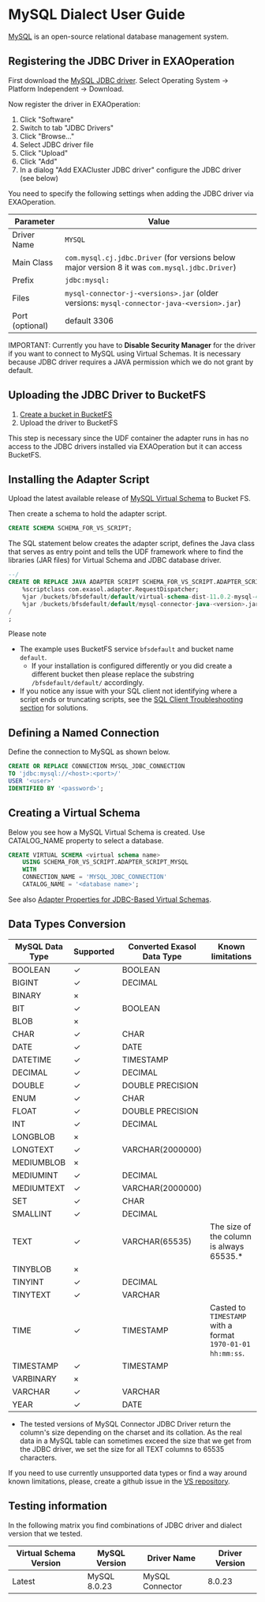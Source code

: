 # MySQL Dialect User Guide

[MySQL](https://www.mysql.com/) is an open-source relational database management system.

## Registering the JDBC Driver in EXAOperation

First download the [MySQL JDBC driver](https://dev.mysql.com/downloads/connector/j/).
Select Operating System -> Platform Independent -> Download.

Now register the driver in EXAOperation:

1. Click "Software"
1. Switch to tab "JDBC Drivers"
1. Click "Browse..."
1. Select JDBC driver file
1. Click "Upload"
1. Click "Add"
1. In a dialog "Add EXACluster JDBC driver" configure the JDBC driver (see below)

You need to specify the following settings when adding the JDBC driver via EXAOperation.

| Parameter        | Value                                                                                     |
|------------------|-------------------------------------------------------------------------------------------|
| Driver Name      | `MYSQL`                                                                                   |
| Main Class       | `com.mysql.cj.jdbc.Driver` (for versions below major version 8 it was `com.mysql.jdbc.Driver`)                       |
| Prefix           | `jdbc:mysql:`                                                                             |
| Files            | `mysql-connector-j-<versions>.jar` (older versions: `mysql-connector-java-<version>.jar`) |
| Port (optional)  | default 3306                                                                              |

IMPORTANT: Currently you have to **Disable Security Manager** for the driver if you want to connect to MySQL using Virtual Schemas.
It is necessary because JDBC driver requires a JAVA permission which we do not grant by default.

## Uploading the JDBC Driver to BucketFS

1. [Create a bucket in BucketFS](https://docs.exasol.com/administration/on-premise/bucketfs/create_new_bucket_in_bucketfs_service.htm)
1. Upload the driver to BucketFS

This step is necessary since the UDF container the adapter runs in has no access to the JDBC drivers installed via EXAOperation but it can access BucketFS.

## Installing the Adapter Script

Upload the latest available release of [MySQL Virtual Schema](https://github.com/exasol/mysql-virtual-schema/releases) to Bucket FS.

Then create a schema to hold the adapter script.

```sql
CREATE SCHEMA SCHEMA_FOR_VS_SCRIPT;
```

The SQL statement below creates the adapter script, defines the Java class that serves as entry point and tells the UDF framework where to find the libraries (JAR files) for Virtual Schema and JDBC database driver.

```sql
--/
CREATE OR REPLACE JAVA ADAPTER SCRIPT SCHEMA_FOR_VS_SCRIPT.ADAPTER_SCRIPT_MYSQL AS
    %scriptclass com.exasol.adapter.RequestDispatcher;
    %jar /buckets/bfsdefault/default/virtual-schema-dist-11.0.2-mysql-4.1.4.jar;
    %jar /buckets/bfsdefault/default/mysql-connector-java-<version>.jar;
/
;
```

Please note
* The example uses BucketFS service `bfsdefault` and bucket name `default`.
  * If your installation is configured differently or you did create a different bucket then please replace the substring `/bfsdefault/default/` accordingly.
* If you notice any issue with your SQL client not identifying where a script ends or truncating scripts, see the [SQL Client Troubleshooting section](https://docs.exasol.com/db/latest/database_concepts/virtual_schema/user_guide.htm#SQL_Client_Troubleshooting) for solutions.

## Defining a Named Connection

Define the connection to MySQL as shown below.

```sql
CREATE OR REPLACE CONNECTION MYSQL_JDBC_CONNECTION
TO 'jdbc:mysql://<host>:<port>/'
USER '<user>'
IDENTIFIED BY '<password>';
```

## Creating a Virtual Schema

Below you see how a MySQL Virtual Schema is created. Use CATALOG_NAME property to select a database.

```sql
CREATE VIRTUAL SCHEMA <virtual schema name>
    USING SCHEMA_FOR_VS_SCRIPT.ADAPTER_SCRIPT_MYSQL
    WITH
    CONNECTION_NAME = 'MYSQL_JDBC_CONNECTION'
    CATALOG_NAME = '<database name>';
```

See also [Adapter Properties for JDBC-Based Virtual Schemas](https://github.com/exasol/virtual-schema-common-jdbc#adapter-properties-for-jdbc-based-virtual-schemas).

## Data Types Conversion

| MySQL Data Type | Supported | Converted Exasol Data Type| Known limitations                                          |
|-----------------|-----------|---------------------------|------------------------------------------------------------|
| BOOLEAN         |  ✓        | BOOLEAN                   |                                                            |
| BIGINT          |  ✓        | DECIMAL                   |                                                            |
| BINARY          |  ×        |                           |                                                            |
| BIT             |  ✓        | BOOLEAN                   |                                                            |
| BLOB            |  ×        |                           |                                                            |
| CHAR            |  ✓        | CHAR                      |                                                            |
| DATE            |  ✓        | DATE                      |                                                            |
| DATETIME        |  ✓        | TIMESTAMP                 |                                                            |
| DECIMAL         |  ✓        | DECIMAL                   |                                                            |
| DOUBLE          |  ✓        | DOUBLE PRECISION          |                                                            |
| ENUM            |  ✓        | CHAR                      |                                                            |
| FLOAT           |  ✓        | DOUBLE PRECISION          |                                                            |
| INT             |  ✓        | DECIMAL                   |                                                            |
| LONGBLOB        |  ×        |                           |                                                            |
| LONGTEXT        |  ✓        | VARCHAR(2000000)          |                                                            |
| MEDIUMBLOB      |  ×        |                           |                                                            |
| MEDIUMINT       |  ✓        | DECIMAL                   |                                                            |
| MEDIUMTEXT      |  ✓        | VARCHAR(2000000)          |                                                            |
| SET             |  ✓        | CHAR                      |                                                            |
| SMALLINT        |  ✓        | DECIMAL                   |                                                            |
| TEXT            |  ✓        | VARCHAR(65535)            | The size of the column is always 65535.*                   |
| TINYBLOB        |  ×        |                           |                                                            |
| TINYINT         |  ✓        | DECIMAL                   |                                                            |
| TINYTEXT        |  ✓        | VARCHAR                   |                                                            |
| TIME            |  ✓        | TIMESTAMP                 | Casted to `TIMESTAMP` with a format `1970-01-01 hh:mm:ss`. |
| TIMESTAMP       |  ✓        | TIMESTAMP                 |                                                            |
| VARBINARY       |  ×        |                           |                                                            |
| VARCHAR         |  ✓        | VARCHAR                   |                                                            |
| YEAR            |  ✓        | DATE                      |                                                            |

* The tested versions of MySQL Connector JDBC Driver return the column's size depending on the charset and its collation.
As the real data in a MySQL table can sometimes exceed the size that we get from the JDBC driver, we set the size for all TEXT columns to 65535 characters.

If you need to use currently unsupported data types or find a way around known limitations, please, create a github issue in the [VS repository](https://github.com/exasol/virtual-schemas/issues).

## Testing information

In the following matrix you find combinations of JDBC driver and dialect version that we tested.

| Virtual Schema Version | MySQL Version | Driver Name     | Driver Version |
|------------------------|---------------|-----------------|----------------|
| Latest                 | MySQL 8.0.23  | MySQL Connector | 8.0.23         |
